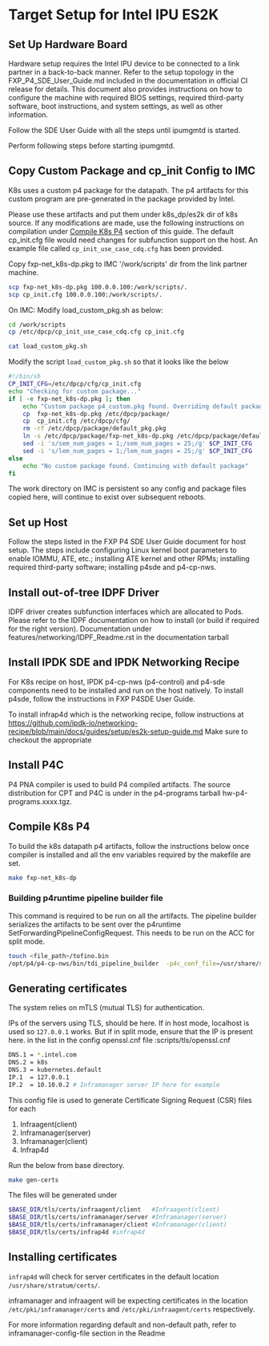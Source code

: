 # Target Setup for Intel IPU ES2K

## Set Up Hardware Board
Hardware setup requires the Intel IPU device to be connected to a link partner
in a back-to-back manner. Refer to the setup topology in the
FXP_P4_SDE_User_Guide.md included in the documentation in official CI release
for details. This document also provides instructions on how to configure the
machine with required BIOS settings, required third-party software, boot
instructions, and system settings, as well as other information.

Follow the SDE User Guide with all the steps until ipumgmtd is started.

Perform following steps before starting ipumgmtd.

## Copy Custom Package and cp_init Config to IMC

K8s uses a custom p4 package for the datapath. The p4 artifacts for
this custom program are pre-generated in the package provided by Intel.

Please use these artifacts and put them under k8s_dp/es2k dir of k8s source.
If any modifications are made, use the following instructions on
compilation under [Compile K8s P4](#compile-k8s-p4)
section of this guide. The default cp_init.cfg file would need changes for subfunction support
on the host. An example file called `cp_init_use_case_cdq.cfg` has been provided.

Copy fxp-net_k8s-dp.pkg to IMC '/work/scripts' dir from the link partner machine.

  ```bash
  scp fxp-net_k8s-dp.pkg 100.0.0.100:/work/scripts/.
  scp cp_init.cfg 100.0.0.100:/work/scripts/.
  ```

  On IMC:
  Modify load_custom_pkg.sh as below:

  ```bash
  cd /work/scripts
  cp /etc/dpcp/cp_init_use_case_cdq.cfg cp_init.cfg
  ```

  ```bash
  cat load_custom_pkg.sh
  ```
  Modify the script `load_custom_pkg.sh`
  so that it looks like the below

  ```bash
  #!/bin/sh
  CP_INIT_CFG=/etc/dpcp/cfg/cp_init.cfg
  echo "Checking for custom package..."
  if [ -e fxp-net_k8s-dp.pkg ]; then
      echo "Custom package p4_custom.pkg found. Overriding default package"
      cp  fxp-net_k8s-dp.pkg /etc/dpcp/package/
      cp  cp_init.cfg /etc/dpcp/cfg/
      rm -rf /etc/dpcp/package/default_pkg.pkg
      ln -s /etc/dpcp/package/fxp-net_k8s-dp.pkg /etc/dpcp/package/default_pkg.pkg
      sed -i 's/sem_num_pages = 1;/sem_num_pages = 25;/g' $CP_INIT_CFG
      sed -i 's/lem_num_pages = 1;/lem_num_pages = 25;/g' $CP_INIT_CFG
  else
      echo "No custom package found. Continuing with default package"
  fi
  ```

The work directory on IMC is persistent so any config and package files
copied here, will continue to exist over subsequent reboots.

## Set up Host

Follow the steps listed in the FXP P4 SDE User Guide document for host setup.
The steps include configuring Linux kernel boot parameters to
enable IOMMU, ATE, etc.; installing ATE kernel and other RPMs; installing
required third-party software; installing p4sde and p4-cp-nws.

## Install out-of-tree IDPF Driver

IDPF driver creates subfunction interfaces which are allocated to Pods.
Please refer to the IDPF documentation on how to install (or build if required for
the right version). Documentation under features/networking/IDPF_Readme.rst in the 
documentation tarball

## Install IPDK SDE and IPDK Networking Recipe

For K8s recipe on host, IPDK p4-cp-nws (p4-control) and p4-sde components need to be installed
and run on the host natively.
To install p4sde, follow the instructions in FXP P4SDE User Guide.

To install infrap4d which is the networking recipe, follow instructions at
https://github.com/ipdk-io/networking-recipe/blob/main/docs/guides/setup/es2k-setup-guide.md
Make sure to checkout the appropriate

## Install P4C

P4 PNA compiler is used to build P4 compiled artifacts. The source distribution
for CPT and P4C is under in the p4-programs tarball hw-p4-programs.xxxx.tgz.

## Compile K8s P4

To build the k8s datapath p4 artifacts, follow the instructions below once compiler
is installed and all the env variables required by the makefile are set.

```bash
make fxp-net_k8s-dp
```

### Building p4runtime pipeline builder file
This command is required to be run on all the artifacts. The pipeline builder serializes the artifacts to be sent over
the p4runtime SetForwardingPipelineConfigRequest. This needs to be run on the ACC for split mode.

```bash
touch <file_path>/tofino.bin
/opt/p4/p4-cp-nws/bin/tdi_pipeline_builder  -p4c_conf_file=/usr/share/stratum/es2k/es2k_skip_p4.conf  -bf_pipeline_config_binary_file=<file_path>/k8s_dp.pb.bin
```

## Generating certificates
The system relies on mTLS (mutual TLS) for authentication.

IPs of the servers using TLS, should be here. If in host mode,
localhost is used so `127.0.0.1` works. But if in split mode,
ensure that the IP is present here.
in the list in the config openssl.cnf file :scripts/tls/openssl.cnf
```bash
DNS.1 = *.intel.com
DNS.2 = k8s
DNS.3 = kubernetes.default
IP.1  = 127.0.0.1
IP.2  = 10.10.0.2 # Inframanager server IP here for example
```

This config file is used to generate Certificate Signing Request (CSR)
files for each
1. Infraagent(client)
2. Inframanager(server)
3. Inframanager(client)
4. Infrap4d

Run the below from base directory.
```bash
make gen-certs
```
The files will be generated under
```bash
$BASE_DIR/tls/certs/infraagent/client   #Infraagent(client)
$BASE_DIR/tls/certs/inframanager/server #Inframanager(server)
$BASE_DIR/tls/certs/inframanager/client #Inframanager(client)
$BASE_DIR/tls/certs/infrap4d #infrap4d
```

## Installing certificates

`infrap4d` will check for server certificates in the default location
`/usr/share/stratum/certs/`.

inframanager and infraagent will be expecting certificates in the
location `/etc/pki/inframanager/certs` and `/etc/pki/infraagent/certs`
respectively.


For more information regarding default and non-default path, refer to
inframanager-config-file section in the Readme
